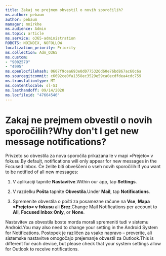 ```yaml
---
title: Zakaj ne prejmem obvestil o novih sporočilih?
ms.author: pebaum
author: pebaum
manager: mnirkhe
ms.audience: Admin
ms.topic: article
ms.service: o365-administration
ROBOTS: NOINDEX, NOFOLLOW
localization_priority: Priority
ms.collection: Adm_O365
ms.custom:
- "9002579"
- "4995"
ms.openlocfilehash: 0607f9cea693e0d0775326d60e76bd867ac60c6a
ms.sourcegitcommit: c6692ce0fa1358ec3529e59ca0ecdfdea4cdc759
ms.translationtype: MT
ms.contentlocale: sl-SI
ms.lasthandoff: 09/14/2020
ms.locfileid: "47664546"
---
```

# <a name="why-dont-i-get-new-message-notifications"></a><span data-ttu-id="7d03a-102">Zakaj ne prejmem obvestil o novih sporočilih?</span><span class="sxs-lookup"><span data-stu-id="7d03a-102">Why don't I get new message notifications?</span></span>

<span data-ttu-id="7d03a-103">Privzeto so obvestila za nova sporočila prikazana le v mapi »Prejeto« v fokusu.</span><span class="sxs-lookup"><span data-stu-id="7d03a-103">By default, notifications will only appear for new messages in the Focused Inbox.</span></span> <span data-ttu-id="7d03a-104">Če želite biti obveščeni o vseh novih sporočilih:</span><span class="sxs-lookup"><span data-stu-id="7d03a-104">If you want to be notified of all new messages:</span></span>

1. <span data-ttu-id="7d03a-105">V aplikaciji tapnite **Nastavitve**.</span><span class="sxs-lookup"><span data-stu-id="7d03a-105">Within our app, tap **Settings**.</span></span>

2. <span data-ttu-id="7d03a-106">V razdelku **Pošta** tapnite **Obvestila**.</span><span class="sxs-lookup"><span data-stu-id="7d03a-106">Under **Mail**, tap **Notifications**.</span></span>

3. <span data-ttu-id="7d03a-107">Spremenite obvestila o pošti za posamezne račune na **Vse**, **Mapa »Prejeto« v fokusu** ali **Brez**.</span><span class="sxs-lookup"><span data-stu-id="7d03a-107">Change Mail Notifications per account to **All**, **Focused Inbox Only**, or **None**.</span></span>

<span data-ttu-id="7d03a-108">Nastavitev za obvestila boste morda morali spremeniti tudi v sistemu Android.</span><span class="sxs-lookup"><span data-stu-id="7d03a-108">You may also need to change your setting in the Android System for Notifications.</span></span> <span data-ttu-id="7d03a-109">Postopek je različen za vsako napravo – preverite, ali sistemske nastavitve omogočajo prejemanje obvestil za Outlook.</span><span class="sxs-lookup"><span data-stu-id="7d03a-109">This is different for each device, but please check that your system settings allow for Outlook to receive notifications.</span></span>
